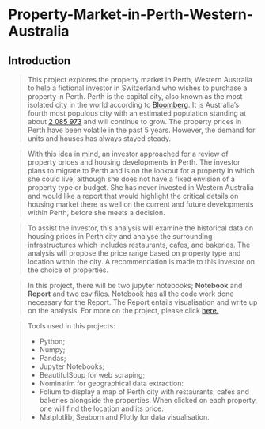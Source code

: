 # Property-Market-in-Perth-Western-Australia


## Introduction

> This project explores the property market in Perth, Western Australia to help a fictional investor in Switzerland who wishes to purchase a property in Perth. Perth is the capital city, also known as the most isolated city in the world according to [Bloomberg](https://www.bloomberg.com/news/articles/2019-12-04/most-isolated-city-lures-nasa-talent-in-hunt-for-resources-tech). It is Australia’s fourth most populous city with an estimated population standing at about [2 085 973](https://www.abs.gov.au/ausstats/abs@.nsf/0/B7616AB91C66CDCFCA25827800183B7B?Opendocument) and will continue to grow. The property prices in Perth have been volatile in the past 5 years. However, the demand for units and houses has always stayed steady. 

> With this idea in mind, an investor approached for a review of property prices and housing developments in Perth. The investor plans to migrate to Perth and is on the lookout for a property in which she could live, although she does not have a fixed envision of a property type or budget. She has never invested in Western Australia and would like a report that would highlight the critical details on housing market there as well on the current and future developments within Perth, before she meets a decision. 

> To assist the investor, this analysis will examine the historical data on housing prices in Perth city and analyse the surrounding infrastructures which includes restaurants, cafes, and bakeries. The analysis will propose the price range based on property type and location within the city. A recommendation is made to this investor on the choice of properties.

> In this project, there will be two jupyter notebooks; __Notebook__ and __Report__ and two csv files. Notebook has all the code work done necessary for the Report. The Report entails visualisation and write up on the analysis. For more on the project, please click [here.](https://ajeethaa.github.io/Property%20Market%20Analysis.html)

> Tools used in this projects: 
> - Python; 
> - Numpy;
> - Pandas; 
> - Jupyter Notebooks;
> - BeautifulSoup for web scraping;
> - Nominatim for geographical data extraction:
> - Folium to display a map of Perth city with restaurants, cafes and bakeries alongside the properties. When clicked on each property, one will find the location and its price. 
> - Matplotlib, Seaborn and Plotly for data visualisation.
